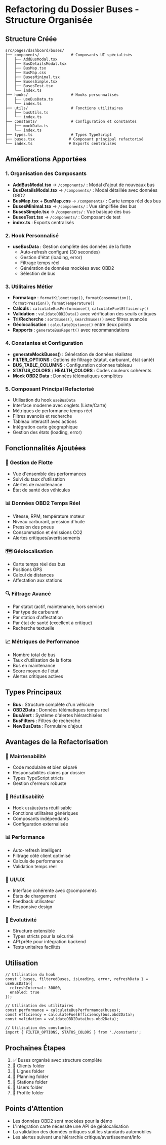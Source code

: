# Refactoring du Dossier Buses - Structure Organisée

## Structure Créée

```
src/pages/dashboard/buses/
├── components/              # Composants UI spécialisés
│   ├── AddBusModal.tsx
│   ├── BusDetailsModal.tsx
│   ├── BusMap.tsx
│   ├── BusMap.css
│   ├── BusesMinimal.tsx
│   ├── BusesSimple.tsx
│   ├── BusesTest.tsx
│   └── index.ts
├── hooks/                   # Hooks personnalisés
│   ├── useBusData.ts
│   └── index.ts
├── utils/                   # Fonctions utilitaires
│   ├── busUtils.ts
│   └── index.ts
├── constants/               # Configuration et constantes
│   ├── mockData.ts
│   └── index.ts
├── types.ts                 # Types TypeScript
├── buses.tsx               # Composant principal refactorisé
└── index.ts                # Exports centralisés
```

## Améliorations Apportées

### 1. Organisation des Composants
- **AddBusModal.tsx** → `/components/` : Modal d'ajout de nouveaux bus
- **BusDetailsModal.tsx** → `/components/` : Modal détaillée avec données OBD2
- **BusMap.tsx** + **BusMap.css** → `/components/` : Carte temps réel des bus
- **BusesMinimal.tsx** → `/components/` : Vue simplifiée des bus
- **BusesSimple.tsx** → `/components/` : Vue basique des bus
- **BusesTest.tsx** → `/components/` : Composant de test
- **index.ts** : Exports centralisés

### 2. Hook Personnalisé
- **useBusData** : Gestion complète des données de la flotte
  - Auto-refresh configuré (30 secondes)
  - Gestion d'état (loading, error)
  - Filtrage temps réel
  - Génération de données mockées avec OBD2
  - Sélection de bus

### 3. Utilitaires Métier
- **Formatage** : `formatKilometrage()`, `formatConsommation()`, `formatPression()`, `formatTemperature()`
- **Calculs** : `calculateBusPerformance()`, `calculateFuelEfficiency()`
- **Validation** : `validateOBD2Data()` avec vérification des seuils critiques
- **Tri/Recherche** : `sortBuses()`, `searchBuses()` avec filtres avancés
- **Géolocalisation** : `calculateDistance()` entre deux points
- **Rapports** : `generateBusReport()` avec recommandations

### 4. Constantes et Configuration
- **generateMockBuses()** : Génération de données réalistes
- **FILTER_OPTIONS** : Options de filtrage (statut, carburant, état santé)
- **BUS_TABLE_COLUMNS** : Configuration colonnes tableau
- **STATUS_COLORS** / **HEALTH_COLORS** : Codes couleurs cohérents
- **Mock OBD2 Data** : Données télématiques complètes

### 5. Composant Principal Refactorisé
- Utilisation du hook `useBusData`
- Interface moderne avec onglets (Liste/Carte)
- Métriques de performance temps réel
- Filtres avancés et recherche
- Tableau interactif avec actions
- Intégration carte géographique
- Gestion des états (loading, error)

## Fonctionnalités Ajoutées

### 🚌 Gestion de Flotte
- Vue d'ensemble des performances
- Suivi du taux d'utilisation
- Alertes de maintenance
- État de santé des véhicules

### 📊 Données OBD2 Temps Réel
- Vitesse, RPM, température moteur
- Niveau carburant, pression d'huile
- Pression des pneus
- Consommation et émissions CO2
- Alertes critiques/avertissements

### 🗺️ Géolocalisation
- Carte temps réel des bus
- Positions GPS
- Calcul de distances
- Affectation aux stations

### 🔍 Filtrage Avancé
- Par statut (actif, maintenance, hors service)
- Par type de carburant
- Par station d'affectation
- Par état de santé (excellent à critique)
- Recherche textuelle

### 📈 Métriques de Performance
- Nombre total de bus
- Taux d'utilisation de la flotte
- Bus en maintenance
- Score moyen de l'état
- Alertes critiques actives

## Types Principaux

- **Bus** : Structure complète d'un véhicule
- **OBD2Data** : Données télématiques temps réel
- **BusAlert** : Système d'alertes hiérarchisées
- **BusFilters** : Filtres de recherche
- **NewBusData** : Formulaire d'ajout

## Avantages de la Refactorisation

### 🔧 Maintenabilité
- Code modulaire et bien séparé
- Responsabilités claires par dossier
- Types TypeScript stricts
- Gestion d'erreurs robuste

### 🎣 Réutilisabilité
- Hook `useBusData` réutilisable
- Fonctions utilitaires génériques
- Composants indépendants
- Configuration externalisée

### 📊 Performance
- Auto-refresh intelligent
- Filtrage côté client optimisé
- Calculs de performance
- Validation temps réel

### 🎨 UI/UX
- Interface cohérente avec @components
- États de chargement
- Feedback utilisateur
- Responsive design

### 🚀 Évolutivité
- Structure extensible
- Types stricts pour la sécurité
- API prête pour intégration backend
- Tests unitaires facilités

## Utilisation

```tsx
// Utilisation du hook
const { buses, filteredBuses, isLoading, error, refreshData } = useBusData({
  refreshInterval: 30000,
  enabled: true
});

// Utilisation des utilitaires
const performance = calculateBusPerformance(buses);
const efficiency = calculateFuelEfficiency(bus.obd2Data);
const validation = validateOBD2Data(bus.obd2Data);

// Utilisation des constantes
import { FILTER_OPTIONS, STATUS_COLORS } from './constants';
```

## Prochaines Étapes

1. ✅ Buses organisé avec structure complète
2. 🔄 Clients folder
3. 🔄 Lignes folder
4. 🔄 Planning folder
5. 🔄 Stations folder
6. 🔄 Users folder
7. 🔄 Profile folder

## Points d'Attention

- Les données OBD2 sont mockées pour la démo
- L'intégration carte nécessite une API de géolocalisation
- La validation des données critiques suit les standards automobiles
- Les alertes suivent une hiérarchie critique/avertissement/info
